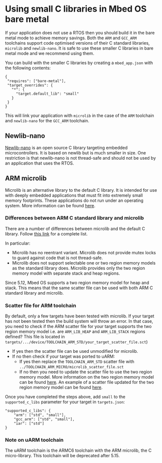<h1 id="using-small-c-libraries">Using small C libraries in Mbed OS bare metal</h1>

If your application does not use a RTOS then you should build it in the bare metal mode to achieve memory savings. Both the `ARM` and `GCC_ARM` toolchains support code optimised versions of their C standard libraries, `microlib` and `newlib-nano`. It is safe to use these smaller C libraries in bare metal mode and we recommend using them.

You can build with the smaller C libraries by creating a `mbed_app.json` with the following contents:

 ```
 {
  "requires": ["bare-metal"],
  "target_overrides": {
    "*": {
      "target.default_lib": "small"
    }
  }
}
```

This will link your application with `microlib` in the case of the `ARM` toolchain and `newlib-nano` for the `GCC_ARM` toolchain.

## Newlib-nano

[Newlib-nano](https://community.arm.com/developer/ip-products/system/b/embedded-blog/posts/shrink-your-mcu-code-size-with-gcc-arm-embedded-4-7) is an open source C library targeting embedded microcontrollers. It is based on newlib but is much smaller in size. One restriction is that newlib-nano is not thread-safe and should not be used by an application that uses the RTOS.

## ARM microlib

Microlib is an alternative library to the default C library. It is intended for use with deeply embedded applications that must fit into extremely small memory footprints.
These applications do not run under an operating system. More information can be found [here](http://infocenter.arm.com/help/index.jsp?topic=/com.arm.doc.dui0808e/chr1358938937854.html).

### Differences between ARM C standard library and microlib
There are a number of differences between microlib and the default C library. Follow [this link](https://developer.arm.com/docs/100073/0613/the-arm-c-micro-library/differences-between-microlib-and-the-default-c-library) for a complete list.

In particular:
* Microlib has no reentrant variant. Microlib does not provide mutex locks to guard against code that is not thread-safe.
* Microlib does not support selectable one or two region memory models as the standard library does. Microlib provides only the two region memory model with separate stack and heap regions.

Since 5.12, Mbed OS supports a two region memory model for heap and stack. This means that the same scatter file can be used with both  ARM C standard library and microlib.

### Scatter file for ARM toolchain
By default, only a few targets have been tested with microlib. If your target has not been tested then the build system will throw an error. In that case, you need to check if the ARM scatter file for your target supports the two region memory model i.e. are `ARM_LIB_HEAP` and `ARM_LIB_STACK` regions defined? This file is located in `targets/.../device/TOOLCHAIN_ARM_STD/your_target_scatter_file.sct`)
   * If yes then the scatter file can be used unmodified for microlib.
   * If no then check if your target was ported to uARM:
      * If yes then replace the `TOOLCHAIN_ARM_STD` scatter file with `../TOOLCHAIN_ARM_MICRO/microlib_scatter_file.sct`
      * If no then you need to update the scatter file to use the two region memory model. More information on the two region memory model can be found [here](https://github.com/ARMmbed/mbed-os/blob/master/docs/design-documents/platform/memory-model/ram_memory_model.md#proposed-ram-memory-model). An example of a scatter file updated for the two region memory model can be found [here](https://github.com/ARMmbed/mbed-os/pull/9571/files?file-filters%5B%5D=.sct#diff-0ce0bec61a6d5ac63ab5ae3afcfe7119).

Once you have completed the steps above, add `small` to the `supported_c_libs` parameter for your target in `targets.json`:
```
"supported_c_libs": {
    "arm": ["std", "small"],
    "gcc_arm": ["std", "small"],
    "iar": ["std"]
}
```

### Note on uARM toolchain
The uARM toolchain is the ARMC6 toolchain with the ARM microlib, the C micro-library. This toolchain will be deprecated after 5.15.

